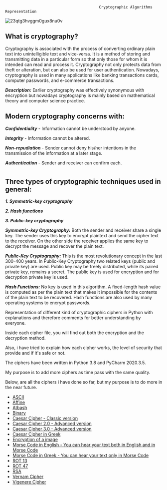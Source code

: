                                               Cryptographic Algorithms Representation     
                                              

![23qtg3hvggm0gux8nu0v](https://user-images.githubusercontent.com/64365608/120760101-676ec180-c51c-11eb-8533-df10375bd938.jpg)


## What is cryptography?

Cryptography is associated with the process of converting ordinary plain text into unintelligible text and vice-versa. It is a method of storing and transmitting data in a particular form so that only those for whom it is intended can read and process it. 
Cryptography not only protects data from theft or alteration, but can also be used for user authentication.
Nowadays, cryptography is used in many applications like banking transactions cards, computer passwords, and e-commerce transactions.


***Description:*** Earlier cryptography was effectively synonymous with encryption but nowadays cryptography is mainly based on mathematical theory and computer science practice.






## Modern cryptography concerns with:

***Confidentiality*** - Information cannot be understood by anyone.

***Integrity*** - Information cannot be altered.

***Non-repudiation*** - Sender cannot deny his/her intentions in the transmission of the information at a later stage.

***Authentication*** - Sender and receiver can confirm each.

#
#
#

## Three types of cryptographic techniques used in general:

 ***1. Symmetric-key cryptography***

 ***2. Hash functions***

 ***3. Public-key cryptography***


***Symmetric-key Cryptography:*** Both the sender and receiver share a single key. The sender uses this key to encrypt plaintext and send the cipher text to the receiver. On the other side the receiver applies the same key to decrypt the message and recover the plain text.

***Public-Key Cryptography:*** This is the most revolutionary concept in the last 300-400 years. In Public-Key Cryptography two related keys (public and private key) are used. Public key may be freely distributed, while its paired private key, remains a secret. The public key is used for encryption and for decryption private key is used.

***Hash Functions:*** No key is used in this algorithm. A fixed-length hash value is computed as per the plain text that makes it impossible for the contents of the plain text to be recovered. Hash functions are also used by many operating systems to encrypt passwords.


Representation of different kind of cryptographic ciphers in Python with explanations and therefore comments for better understanding by everyone.

Inside each cipher file, you will find out both the encryption and the decryption method.

Also, i have tried to explain how each cipher works, the level of security that provide and if it's safe or not.

The ciphers have been written in Python 3.8 and PyCharm 2020.3.5.

My purpose is to add more ciphers as time pass with the same quality.

Below, are all the ciphers i have done so far, but my purpose is to do more in the near future.


* [ASCII](https://github.com/Arkantos-13/Cryptographic_Algorithms/blob/main/ASCII%20Table%20Cipher.py)
* [Affine](https://github.com/Arkantos-13/Cryptographic_Algorithms/blob/main/Affine%20Cipher.py) 
* [Atbash](https://github.com/Arkantos-13/Cryptographic_Algorithms/blob/main/Atbash%20Cipher.py)
* [Binary](https://github.com/Arkantos-13/Cryptographic_Algorithms/blob/main/Binary%20Cipher.py)
* [Caesar Cipher - Classic version](https://github.com/Arkantos-13/Cryptographic_Algorithms/blob/main/Caesar%20Cipher%20Classic%201.0.py)
* [Caesar Cipher 2.0 - Advanced version](https://github.com/Arkantos-13/Cryptographic_Algorithms/blob/main/Caesar%20Cipher%20Improvement%202.0.py)
* [Caesar Cipher 3.0 - Advanced version](https://github.com/Arkantos-13/Cryptographic_Algorithms/blob/main/Caesar%20Cipher%20Improvement%203.0.py)
* [Caesar Cipher in Greek](https://github.com/Arkantos-13/Cryptographic_Algorithms/blob/main/Caesar%20Cipher%20in%20Greek.py)
* [Encryption of a image](https://github.com/Arkantos-13/Cryptographic_Algorithms/blob/main/Encryption%20of%20a%20Picture.py)
* [Morse Code in English - You can hear your text both in English and in Morse Code](https://github.com/Arkantos-13/Cryptographic_Algorithms/blob/main/Morse%20Cipher%20in%20English.py)
* [Morse Code in Greek - You can hear your text only in Morse Code](https://github.com/Arkantos-13/Cryptographic_Algorithms/blob/main/Morse%20Cipher%20in%20Greek.py)
* [ROT 13](https://github.com/Arkantos-13/Cryptographic_Algorithms/blob/main/Rot13%20Cipher.py)
* [ROT 47](https://github.com/Arkantos-13/Cryptographic_Algorithms/blob/main/ROT47.py)
* [RSA](https://github.com/Arkantos-13/Cryptographic_Algorithms/blob/main/RSA%20Cipher.py)
* [Vernam Cipher](https://github.com/Arkantos-13/Cryptographic_Algorithms/blob/main/Vernam%20Cipher.py)
* [Vigenere Cipher](https://github.com/Arkantos-13/Cryptographic_Algorithms/blob/main/Vigenere%20Cipher.py)



